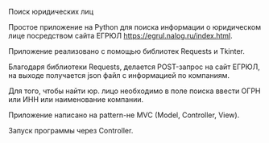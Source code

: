 Поиск юридических лиц


Простое приложение на Python для поиска информации о юридическом лице посредством сайта ЕГРЮЛ https://egrul.nalog.ru/index.html.

Приложение реализовано с помощью библиотек Requests и Tkinter.

Благодаря библиотеки Requests, делается POST-запрос на сайт ЕГРЮЛ, на выходе получается json файл с информацией по компаниям. 

Для того, чтобы найти юр. лицо необходимо в поле поиска ввести ОГРН или ИНН или наименование компании.

Приложение написано на pattern-не MVC (Model, Controller, View).

Запуск программы через Controller.
